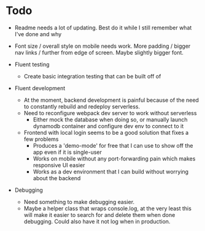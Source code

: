 # Todo

- Readme needs a lot of updating. Best do it while I still remember what I've done and why

- Font size / overall style on mobile needs work. More padding / bigger nav links / further from edge of screen. Maybe slightly bigger font.

- Fluent testing
  - Create basic integration testing that can be built off of

- Fluent development
  - At the moment, backend development is painful because of the need to constantly rebuild and redeploy serverless.
  - Need to reconfigure webpack dev server to work without serverless
    - Either mock the database when doing so, or manually launch dynamodb container and configure dev env to connect to it
  - Frontend with local login seems to be a good solution that fixes a few problems
    - Produces a 'demo-mode' for free that I can use to show off the app even if it is single-user
    - Works on mobile without any port-forwarding pain which makes responsive UI easier
    - Works as a dev environment that I can build without worrying about the backend

- Debugging
  - Need something to make debugging easier.
  - Maybe a helper class that wraps console.log, at the very least this will make it easier to search for and delete them when done debugging. Could also have it not log when in production.